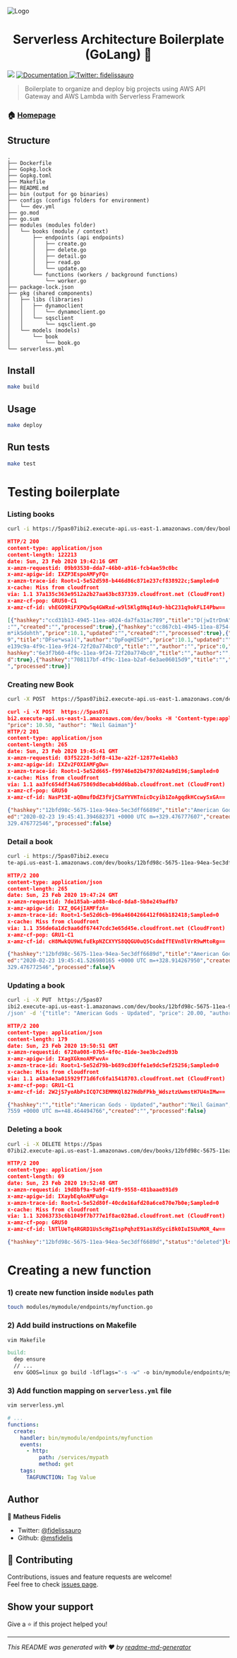![Logo](https://cdn-images-1.medium.com/max/1600/1*OezhU9lHTNCk6O6FCUL5fQ.png)

<h1 align="center">Serverless Architecture Boilerplate (GoLang) 👋</h1>
<p>
  <img src="https://img.shields.io/badge/version-v0-blue.svg?cacheSeconds=2592000" />
  <a href="https://github.com/msfidelis/serverless-architecture-boilerplate-go">
    <img alt="Documentation" src="https://img.shields.io/badge/documentation-yes-brightgreen.svg" target="_blank" />
  </a>
  <a href="https://twitter.com/fidelissauro">
    <img alt="Twitter: fidelissauro" src="https://img.shields.io/twitter/follow/fidelissauro.svg?style=social" target="_blank" />
  </a>
</p>

> Boilerplate to organize and deploy big projects using AWS API Gateway and AWS Lambda with Serverless Framework

### 🏠 [Homepage](https://github.com/msfidelis/serverless-architecture-boilerplate-go)

## Structure

```
.
├── Dockerfile
├── Gopkg.lock
├── Gopkg.toml
├── Makefile
├── README.md
├── bin (output for go binaries)
├── configs (configs folders for environment)
│   └── dev.yml 
├── go.mod
├── go.sum
├── modules (modules folder)
│   └── books (module / context)
│       ├── endpoints (api endpoints)
│       │   ├── create.go
│       │   ├── delete.go
│       │   ├── detail.go
│       │   ├── read.go
│       │   └── update.go
│       └── functions (workers / background functions)
│           └── worker.go
├── package-lock.json 
├── pkg (shared components)
│   ├── libs (libraries)
│   │   ├── dynamoclient
│   │   │   └── dynamoclient.go
│   │   └── sqsclient
│   │       └── sqsclient.go
│   └── models (models)
│       └── book
│           └── book.go
└── serverless.yml
```

## Install

```sh
make build
```

## Usage

```sh
make deploy
```

## Run tests

```sh
make test
```

# Testing boilerplate

### Listing books

```bash
curl -i https://5pas07ibi2.execute-api.us-east-1.amazonaws.com/dev/books
```

```json
HTTP/2 200 
content-type: application/json
content-length: 122213
date: Sun, 23 Feb 2020 19:42:16 GMT
x-amzn-requestid: 09b93530-dda7-46b0-a916-fcb4ae59c0bc
x-amz-apigw-id: IXZP3EspoAMFyFQ=
x-amzn-trace-id: Root=1-5e52d598-b446d86c871e237cf838922c;Sampled=0
x-cache: Miss from cloudfront
via: 1.1 37a135c363e9512a2b27aa63bc837339.cloudfront.net (CloudFront)
x-amz-cf-pop: GRU50-C1
x-amz-cf-id: vhEGO9RiFXPQw5q4GWRxd-w9l5Klg8NqI4u9-hbC231q9okFLI4Pbw==

[{"hashkey":"ccd31b13-4945-11ea-a024-da7fa31ac789","title":"D(jwItrDnA","author":"prSa(j)kSD","price":10.1,"updated"
:"","created":"","processed":true},{"hashkey":"cc867cb1-4945-11ea-8754-a2fe55138192","title":"pDy@eghdyS","author":"
m*ikSdohth","price":10.1,"updated":"","created":"","processed":true},{"hashkey":"c2ff73e9-4945-11ea-a024-da7fa31ac78
9","title":"DFse*wsa)(","author":"DpFoqHISd*","price":10.1,"updated":"","created":"","processed":true},{"hashkey":"8
e139c9a-4f9c-11ea-9f24-72f20a774bc0","title":"","author":"","price":0,"updated":"","created":"","processed":true},{"
hashkey":"6e3f7b60-4f9c-11ea-9f24-72f20a774bc0","title":"","author":"","price":0,"updated":"","created":"","processe
d":true},{"hashkey":"708117bf-4f9c-11ea-b2af-6e3ae06015d9","title":"","author":"","price":0,"updated":"","created":"
","processed":true}]
```

### Creating new Book 

```bash
curl -X POST  https://5pas07ibi2.execute-api.us-east-1.amazonaws.com/dev/books -H 'Content-type:application/json' -d '{"title": "American Gods", "price": 10.50, "author": "Neil Gaiman"}'
```


```json
curl -i -X POST  https://5pas07i
bi2.execute-api.us-east-1.amazonaws.com/dev/books -H 'Content-type:application/json' -d '{"title": "American Gods", 
"price": 10.50, "author": "Neil Gaiman"}' 
HTTP/2 201 
content-type: application/json
content-length: 265
date: Sun, 23 Feb 2020 19:45:41 GMT
x-amzn-requestid: 03f52228-3df8-413e-a22f-12877e41ebb3
x-amz-apigw-id: IXZv2FOXIAMFgDw=
x-amzn-trace-id: Root=1-5e52d665-f99746e82b4797d024a9d196;Sampled=0
x-cache: Miss from cloudfront
via: 1.1 aa3fc654df34a675869d8ecab4dd6bab.cloudfront.net (CloudFront)
x-amz-cf-pop: GRU50
x-amz-cf-id: NasPt3E-aQBmufDdZ3fVjCSaYYVHTnicDcyib1ZoAgqdkHCcwySxGA==

{"hashkey":"12bfd98c-5675-11ea-94ea-5ec3dff6689d","title":"American Gods","author":"Neil Gaiman","price":10.5,"updat
ed":"2020-02-23 19:45:41.394682371 +0000 UTC m=+329.476777607","created":"2020-02-23 19:45:41.39467731 +0000 UTC m=+
329.476772546","processed":false}
```

### Detail a book

```bash
curl -i https://5pas07ibi2.execu
te-api.us-east-1.amazonaws.com/dev/books/12bfd98c-5675-11ea-94ea-5ec3dff6689d
```

```json
HTTP/2 200 
content-type: application/json
content-length: 265
date: Sun, 23 Feb 2020 19:47:24 GMT
x-amzn-requestid: 7de185ab-a088-4bcd-8da8-5b8e249adfb7
x-amz-apigw-id: IXZ_0G4jIAMFfzA=
x-amzn-trace-id: Root=1-5e52d6cb-096a4604266412f06b182418;Sampled=0
x-cache: Miss from cloudfront
via: 1.1 356de6a1dc9aa6df67447cdc3e65d45e.cloudfront.net (CloudFront)
x-amz-cf-pop: GRU1-C1
x-amz-cf-id: cH8MwkQU9WLfuEkpNZCXYYS8QQGU0uQ5CsdmIfTEVn8lVrR9wMtoRg==

{"hashkey":"12bfd98c-5675-11ea-94ea-5ec3dff6689d","title":"American Gods","author":"Neil Gaiman","price":10.5,"updat
ed":"2020-02-23 19:45:41.526980165 +0000 UTC m=+328.914267950","created":"2020-02-23 19:45:41.39467731 +0000 UTC m=+
329.476772546","processed":false}%
```


### Updating a book 

```bash
curl -i -X PUT  https://5pas07
ibi2.execute-api.us-east-1.amazonaws.com/dev/books/12bfd98c-5675-11ea-94ea-5ec3dff6689d -H 'Content-type:application
/json' -d '{"title": "American Gods - Updated", "price": 20.00, "author": "Neil Gaiman"}'
```

```json
HTTP/2 200 
content-type: application/json
content-length: 179
date: Sun, 23 Feb 2020 19:50:51 GMT
x-amzn-requestid: 6720a008-07b5-4f0c-81de-3ee3bc2ed93b
x-amz-apigw-id: IXagXGkmoAMFwvA=
x-amzn-trace-id: Root=1-5e52d79b-b689cd30ffe1e9dc5ef25256;Sampled=0
x-cache: Miss from cloudfront
via: 1.1 a43a4e3a015929f71d6fc6fa15418703.cloudfront.net (CloudFront)
x-amz-cf-pop: GRU1-C1
x-amz-cf-id: 2W2jS7yoAbPsICQ7C3EMMKQl827HdbFPkb_WdsztzUwmstH7U4nIMw==

{"hashkey":"","title":"American Gods - Updated","author":"Neil Gaiman","price":20,"updated":"2020-02-23 19:50:51.896
7559 +0000 UTC m=+48.464494766","created":"","processed":false}
```


### Deleting a book

```bash
curl -i -X DELETE https://5pas
07ibi2.execute-api.us-east-1.amazonaws.com/dev/books/12bfd98c-5675-11ea-94ea-5ec3dff6689d
```

```json
HTTP/2 200 
content-type: application/json
content-length: 69
date: Sun, 23 Feb 2020 19:52:48 GMT
x-amzn-requestid: 19d8bf9a-9a9f-41f9-9558-481baae891d9
x-amz-apigw-id: IXaybEqAoAMFuAg=
x-amzn-trace-id: Root=1-5e52d80f-40cde16afd20a6ce870e7b0e;Sampled=0
x-cache: Miss from cloudfront
via: 1.1 32063733c6b1049f7b777e1f8ac028ad.cloudfront.net (CloudFront)
x-amz-cf-pop: GRU50
x-amz-cf-id: lNTlUeTq4RGRD1Us5cHgZ1spPqhzE91asXdSyci8k0IuISUuMOR_4w==

{"hashkey":"12bfd98c-5675-11ea-94ea-5ec3dff6689d","status":"deleted"}ls

```

# Creating a new function

### 1) create new function inside `modules` path

```bash
touch modules/mymodule/endpoints/myfunction.go
```

### 2) Add build instructions on Makefile

```bash
vim Makefile
```

```Makefile
build:
  dep ensure
  // ...
  env GOOS=linux go build -ldflags="-s -w" -o bin/mymodule/endpoints/myfunction modules/mymodule/endpoints/myfunction
```

### 3) Add function mapping on `serverless.yml` file

```bash
vim serverless.yml
```

```yml
# ...
functions:
  create:
    handler: bin/mymodule/endpoints/myfunction
    events:
      - http:
          path: /services/mypath
          method: get
    tags:
      TAGFUNCTION: Tag Value
```

## Author

👤 **Matheus Fidelis**

* Twitter: [@fidelissauro](https://twitter.com/fidelissauro)
* Github: [@msfidelis](https://github.com/msfidelis)

## 🤝 Contributing

Contributions, issues and feature requests are welcome!<br />Feel free to check [issues page](https://github.com/msfidelis/serverless-architecture-boilerplate-go/issues).

## Show your support

Give a ⭐️ if this project helped you!

***
_This README was generated with ❤️ by [readme-md-generator](https://github.com/kefranabg/readme-md-generator)_
